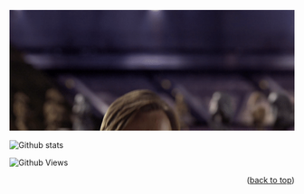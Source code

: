 ![Hello there!](https://github.com/samuelroiz/samuelroiz.github.io/blob/main/images_for_readme/hello_there.gif)

![Github stats](https://github-readme-stats.vercel.app/api?username=samuelroiz)

![Github Views](https://enj51elrl78ffyf.m.pipedream.net)

<html>
	<head>
	</head>
	<p align="right">(<a href="#top">back to top</a>)</p>
</html>
